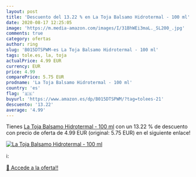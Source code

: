 ```yaml
---
layout: post
title: 'Descuento del 13.22 % en La Toja Balsamo Hidrotermal - 100 ml'
date: 2020-08-17 12:25:05
image: 'https://m.media-amazon.com/images/I/31BhWEi3maL._SL200_.jpg'
comments: true
category: ofertas
author: ring
slug: 'B015DTSPWM-es La Toja Balsamo Hidrotermal - 100 ml'
tags: tole.es, la, toja
actualPrice: 4.99 EUR
currency: EUR
price: 4.99
comparePrice: 5.75 EUR
prodname: 'La Toja Balsamo Hidrotermal - 100 ml'
country: 'es'
flag: '🇪🇸'
buyurl: 'https://www.amazon.es/dp/B015DTSPWM/?tag=tolees-21'
descuento: '13.22'
average: '4.99'
---
```


Tienes [La Toja Balsamo Hidrotermal - 100 ml](https://www.amazon.es/dp/B015DTSPWM/?tag=tolees-21) con un 13.22 % de descuento con precio de oferta de 4.99 EUR (original: 5.75 EUR) en el siguiente enlace!

[![La Toja Balsamo Hidrotermal - 100 ml](https://m.media-amazon.com/images/I/31BhWEi3maL._SL200_.jpg)](https://www.amazon.es/dp/B015DTSPWM/?tag=tolees-21)

ℹ️:


[🛒 Accede a la oferta!!](https://www.amazon.es/dp/B015DTSPWM/?tag=tolees-21)
